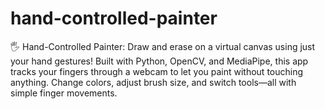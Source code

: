 # hand-controlled-painter
🖐️ Hand-Controlled Painter: Draw and erase on a virtual canvas using just your hand gestures! Built with Python, OpenCV, and MediaPipe, this app tracks your fingers through a webcam to let you paint without touching anything. Change colors, adjust brush size, and switch tools—all with simple finger movements.

